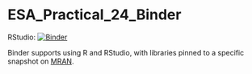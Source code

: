 # ESA_Practical_24_Binder

RStudio: [![Binder](http://mybinder.org/badge_logo.svg)](http://mybinder.org/v2/gh/ett20/ESA_Practical_24_Binder/main?urlpath=rstudio)

Binder supports using R and RStudio, with libraries pinned to a specific 
snapshot on [MRAN](https://mran.microsoft.com/documents/rro/reproducibility).
